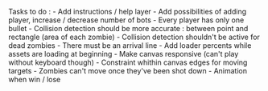 Tasks to do :
    - Add instructions / help layer
    - Add possibilities of adding player, increase / decrease number of bots
    - Every player has only one bullet
    - Collision detection should be more accurate : between point and rectangle (area of each zombie)
    - Collision detection shouldn't be active for dead zombies
    - There must be an arrival line
    - Add loader percents while assets are loading at beginning
    - Make canvas responsive (can't play without keyboard though)
    - Constraint whithin canvas edges for moving targets
    - Zombies can't move once they've been shot down
    - Animation when win / lose